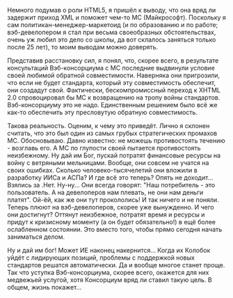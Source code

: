 Немного подумав о роли HTML5, я пришёл к выводу, что она вряд ли задержит приход XML и поможет чем-то МС (Майкрософт). Поскольку я сам политикан-менеджер-маркетоид (и по образованию и по работе; вэб-девелопером я стал при весьма своеобразных обстоятельствах, очень уж любил это дело со школы, да вот склалось заняться только после 25 лет), то моим выводам можно доверять.

Представив расстановку сил, я понял, что, скорее всего, в результате консультаций Вэб-консорциума с МС последние выдвинули условие своей любимой обратной совместимости. Наверняка они пригрозили, что если не будет стандарта, который эту совместимость обеспечит, они создадут свой. Фактически, бескомпромиссный переход к XHTML 2.0 спровоцировал бы МС к возвращению на тропу войны стандартов. Вэб-консорциуму это не надо. Единственным решением было всё же как-то обеспечить эту пресловутую обратную совместимость.

Такова реальность. Оценим, к чему это приведёт. Лично я склонен считать, что это был один из самых грубых стратегических промахов МС. Обосновываю. Давно известно: не можешь противостоять течению - возглавь его. А МС по глупости своей пытается противостоять неизбежному. Ну дай им Бог, пускай потратят финансовые ресурсы на войну с ветряными мельницами. Вообще, они совсем не учатся на своих ошибках. Сколько человеко-тысячелетий они вложили в разработку ИИСа и АСПа? И где всё это теперь? Опять не доходит... Взялись за .Нет. Ну-ну... Они всегда говорят: "Наш потребитель - это пользователь. А на девелоперов нам плевать, не они нам деньги платят". Ой-ёй, как же они тут прокололись! И так ничего и не поняли. Теперь плюют на вэб-девелоперов, скорее уже вынужденно. И чего они достигнут? Оттянут неизбежное, потратят время и ресурсы и придут к кризисному моменту (а он будет обязательно!) в ещё более ослабленном состоянии. Это вместо того, чтобы прямо сегодня начать заниматься делом.

Ну и дай им бог! Может ИЕ наконец накернится... Когда их Колобок уйдёт с лидирующих позиций, проблемы с поддержкой новых стандартов решатся автоматически. Да и вообще многое станет проще. Так что уступка Вэб-консорциума, скорее всего, окажется для них медвежьей услугой, хотя Консорциум вряд ли ставил такую цель. В общем, жизнь покажет...
